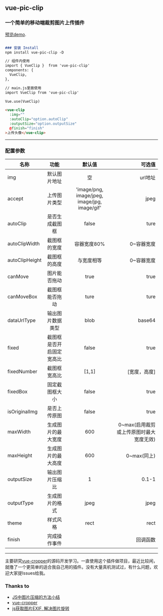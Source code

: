 ## vue-pic-clip
### 一个简单的移动端裁剪图片上传插件

[预览demo](https://skinsty.github.io/vue-pic-clip/docs/#/).

```markdown

### 安装 Install
npm install vue-pic-clip -D

// 组件内使用
import { VueClip }  from 'vue-pic-clip'
components: {
  VueClip,
},

// main.js里面使用
import VueClip from 'vue-pic-clip'

Vue.use(VueClip)

```
```markdown
<vue-clip
  :img=""
  :autoClip="option.autoClip"
  :outputSize="option.outputSize"
  @finish="finish"
>上传头像</vue-clip>

```

*****
### 配置参数

名称|功能|默认值|可选值
---|:--:|:--:|---:
img|默认图片地址|空|url地址||base64||blob
accept|上传图片类型|'image/png, image/jpeg, image/jpg, image/gif'|jpeg||png||gif等
autoClip|是否生成截图框|false|ture||false
autoClipWidth|截图框的宽度|容器宽度80%|0~容器宽度
autoClipHeight|截图框的高度|与宽度相等|0~容器宽度
canMove|图片能否拖动|true|true||fasle
canMoveBox|截图框能否拖动|ture|ture||false
dataUrlType|输出图片数据类型|blob|base64||blob
fixed|截图框是否开启固定宽高比|false|true||false(若设置的宽高比例与宽高比不匹配，则按照宽高比计算高度)
fixedNumber|截图框宽高比|[1,1]|[宽度，高度]
fixedBox|固定截图框大小|false|true||false
isOriginalImg|是否上传原图|false|true||false（启用裁剪时无效）
maxWidth|生成图片的最大宽度|600|0~max(启用裁剪或上传原图时最大宽度无效)
maxHeight|生成图片的最大高度|600|0~max(同上)
outputSize|输出图片压缩比|1|0.1-1
outputType|生成图片的格式|jpeg|jpeg||png||webp
theme|样式风格|rect|rect||circle
finish|完成操作事件||回调函数
****

主要研究[vue-cropper](https://github.com/xyxiao001/vue-cropper)的源码开发学习。一直使用这个插件做项目，最近比较闲，就撸了一个更简单的适合我自己用的插件。没有大量真机测试过，有什么问题，欢迎大家提Issues给我。

### Thanks to
- [JS中图片压缩的方法小结](https://www.jb51.net/article/128189.htm)
- [vue-cropper](https://github.com/xyxiao001/vue-cropper)
- [js获取图片EXIF, 解决图片旋转](https://www.cnblogs.com/suyuanli/p/8168407.html)
